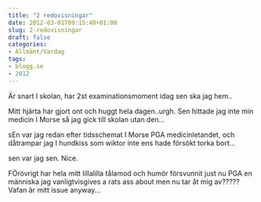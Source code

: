 ```yaml
---
title: "2 redovisningar"
date: 2012-03-01T09:15:40+01:00
slug: 2-redovisningar
draft: false
categories:
- Allmänt/Vardag
tags:
- blogg.se
- 2012
---
```

Är snart I skolan, har 2st examinationsmoment idag sen ska jag hem..  
  
Mitt hjärta har gjort ont och huggt hela dagen..urgh. Sen hittade jag inte min medicin I Morse så jag gick till skolan utan den...  
  
sEn var jag redan efter tidsschemat I Morse PGA medicinletandet, och dåtrampar jag I hundkiss som wiktor inte ens hade försökt torka bort...  
  
sen var jag sen. Nice.  
  
FÖrövrigt har hela mitt lillalilla tålamod och humör försvunnit just nu PGA en människa jag vanligtvisgives a rats ass about men nu tar åt mig av????? Vafan är mitt issue anyway...